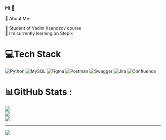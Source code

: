 ### Hi 👋

💫 About Me:


🔭 Student of Vadim Ksendzov course <br>
🌱 I’m currently learning on Stepik


# 💻Tech Stack
![Python](https://img.shields.io/badge/python-3670A0?style=flat&logo=python&logoColor=ffdd54) ![MySQL](https://img.shields.io/badge/mysql-%2300f.svg?style=flat&logo=mysql&logoColor=white) ![Figma](https://img.shields.io/badge/figma-%23F24E1E.svg?style=flat&logo=figma&logoColor=white) ![Postman](https://img.shields.io/badge/Postman-FF6C37?style=flat&logo=postman&logoColor=white) ![Swagger](https://img.shields.io/badge/-Swagger-%23Clojure?style=flat&logo=swagger&logoColor=white) ![Jira](https://img.shields.io/badge/jira-%230A0FFF.svg?style=flat&logo=jira&logoColor=white) ![Confluence](https://img.shields.io/badge/confluence-%23172BF4.svg?style=flat&logo=confluence&logoColor=white)

 

# 📊GitHub Stats :
![](https://github-readme-stats.vercel.app/api?username=KuzinArt&theme=dark&hide_border=true&include_all_commits=false&count_private=false)<br/>
![](https://github-readme-streak-stats.herokuapp.com/?user=KuzinArt&theme=dark&hide_border=true)<br/>
![](https://github-readme-stats.vercel.app/api/top-langs/?username=KuzinArt&theme=dark&hide_border=true&include_all_commits=false&count_private=false&layout=compact)




---
[![](https://visitcount.itsvg.in/api?id=KuzinArt&icon=5&color=6)](https://visitcount.itsvg.in)
